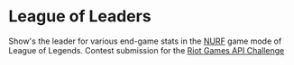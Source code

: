 # League of Leaders
Show's the leader for various end-game stats in the [NURF](http://na.leagueoflegends.com/en/news/game-updates/gameplay/unveiling-future-league-legends) game mode of League of Legends. Contest submission for the [Riot Games API Challenge](https://developer.riotgames.com/discussion/riot-games-api/show/bX8Z86bm)
